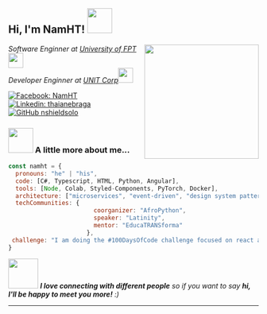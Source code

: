 <h2> Hi, I'm NamHT! <img src="https://media.giphy.com/media/4KzpjLvJjJknJ5Xuak/giphy.gif" width="50"></h2>
<img align='right' src="https://media.giphy.com/media/SWoSkN6DxTszqIKEqv/giphy.gif" width="230">
<p><em>Software Enginner at <a href="http://www.unb.br">University of FPT</a><img src="https://media.giphy.com/media/fYSnHlufseco8Fh93Z/giphy.gif" width="30"></br>Developer Enginner at <a href="https://unit.com.vn">UNIT Corp</a><img src="https://media.giphy.com/media/WUlplcMpOCEmTGBtBW/giphy.gif" width="30"> 
</em></p>

[![Facebook: NamHT](https://img.shields.io/badge/Facebook-1877F2?style=for-the-badge&logo=facebook&logoColor=white)](https://www.facebook.com/NamHT94)
[![Linkedin: thaianebraga](https://img.shields.io/badge/-thaianebraga-blue?style=flat-square&logo=Linkedin&logoColor=white&link=https://www.linkedin.com/in/thaianebraga/)](https://www.linkedin.com/in/thaianebraga/)
[![GitHub nshieldsolo](https://img.shields.io/github/followers/thaiane?label=follow&style=social)](https://github.com/nShieldSolo)


### <img src="https://media.giphy.com/media/VgCDAzcKvsR6OM0uWg/giphy.gif" width="50"> A little more about me...  

```javascript
const namht = {
  pronouns: "he" | "his",
  code: [C#, Typescript, HTML, Python, Angular],
  tools: [Node, Colab, Styled-Components, PyTorch, Docker],
  architecture: ["microservices", "event-driven", "design system pattern"],
  techCommunities: {
                        coorganizer: "AfroPython",
                        speaker: "Latinity",
                        mentor: "EducaTRANSforma"
                      },
 challenge: "I am doing the #100DaysOfCode challenge focused on react and typescript"
}
```

<img src="https://media.giphy.com/media/LnQjpWaON8nhr21vNW/giphy.gif" width="60"> <em><b>I love connecting with different people</b> so if you want to say <b>hi, I'll be happy to meet you more!</b> :)</em>

---
